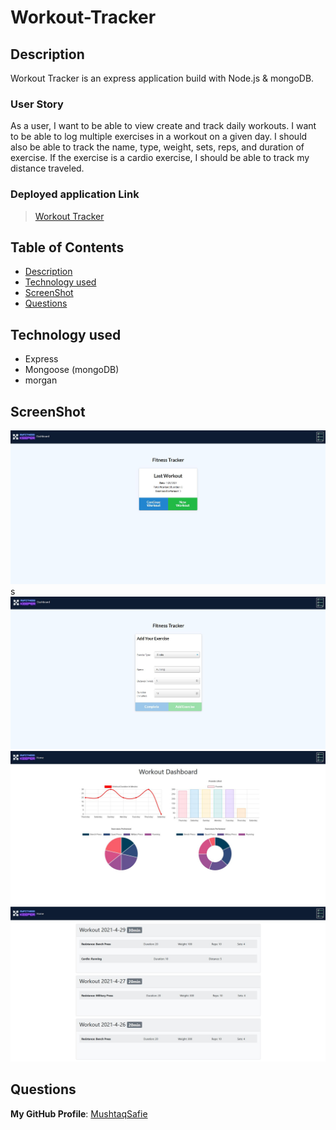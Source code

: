# Workout-Tracker

## Description
Workout Tracker is an express application build with Node.js & mongoDB. 

### User Story
As a user, I want to be able to view create and track daily workouts. I want to be able to log multiple exercises in a workout on a given day. I should also be able to track the name, type, weight, sets, reps, and duration of exercise. If the exercise is a cardio exercise, I should be able to track my distance traveled.

### Deployed application Link
> [Workout Tracker](https://workout-tracker841.herokuapp.com/)

## Table of Contents
- [Description](#Description)
- [Technology used](#Technology-used)
- [ScreenShot](#ScreenShot)
- [Questions](#Questions)

## Technology used
* Express
* Mongoose (mongoDB)
* morgan

## ScreenShot
![ScreenShot1](https://raw.githubusercontent.com/MushtaqSafie/Workout-Tracker/main/media/1.JPG)s
![ScreenShot2](https://raw.githubusercontent.com/MushtaqSafie/Workout-Tracker/main/media/2.JPG)
![ScreenShot3](https://raw.githubusercontent.com/MushtaqSafie/Workout-Tracker/main/media/3.JPG)
![ScreenShot4](https://raw.githubusercontent.com/MushtaqSafie/Workout-Tracker/main/media/4.JPG)

## Questions
**My GitHub Profile**: [MushtaqSafie](https://github.com/MushtaqSafie)
